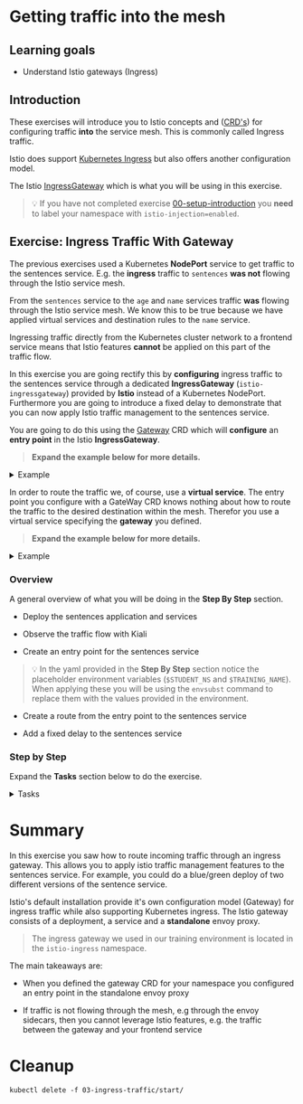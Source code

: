 [//]: # (Copyright, Eficode )
[//]: # (Origin: https://github.com/eficode-academy/istio-katas)
[//]: # (Tags: #sentences #kiali)

# Getting traffic into the mesh

## Learning goals

- Understand Istio gateways (Ingress)

## Introduction

These exercises will introduce you to Istio concepts
and ([CRD's](https://kubernetes.io/docs/concepts/extend-kubernetes/api-extension/custom-resources/))
for configuring traffic **into** the service mesh. This is commonly called
Ingress traffic.

Istio does support
[Kubernetes Ingress](https://istio.io/latest/docs/tasks/traffic-management/ingress/kubernetes-ingress/)
but also offers another configuration model.

The Istio [IngressGateway](https://istio.io/latest/docs/tasks/traffic-management/ingress/ingress-control/)
which is what you will be using in this exercise.

> :bulb: If you have not completed exercise
> [00-setup-introduction](00-setup-introduction.md) you **need** to label
> your namespace with `istio-injection=enabled`.

## Exercise: Ingress Traffic With Gateway

The previous exercises used a Kubernetes **NodePort** service to get traffic
to the sentences service. E.g. the **ingress** traffic to `sentences` **was
not** flowing through the Istio service mesh.

From the `sentences` service to the `age` and `name` services traffic **was**
flowing through the Istio service mesh. We know this to be true because we
have applied virtual services and destination rules to the `name` service.

Ingressing traffic directly from the Kubernetes cluster network to a frontend
service means that Istio features **cannot** be applied on this part of the
traffic flow.

In this exercise you are going rectify this by **configuring** ingress traffic
to the sentences service through a dedicated **IngressGateway** (`istio-ingressgateway`)
provided by **Istio** instead of a Kubernetes NodePort. Furthermore you are going
to introduce a fixed delay to demonstrate that you can now apply Istio traffic
management to the sentences service.

You are going to do this using the
[Gateway](https://istio.io/latest/docs/reference/config/networking/gateway/#Gateway)
CRD which will **configure** an **entry point** in the Istio **IngressGateway**.

> **Expand the example below for more details.**

<details>
    <summary> Example </summary>

```yaml
apiVersion: networking.istio.io/v1beta1
kind: Gateway
metadata:
  name: myapp-gateway
spec:
  selector:
    app: istio-ingressgateway
    istio: ingressgateway
  servers:
  - port:
      number: 80
      name: http
      protocol: HTTP
    hosts:
    - "myapp.example.com"
```

- The `servers` block is where you define the port configurations, protocol
and the hosts exposed by the gateway. A host entry is specified as a DNS name
and should be specified using the FQDN format.

  > You can use a wildcard character in the **left-most** component of the
  > `hosts` field. E.g. `*.example.com`.
  >
  > You can also **prefix** the `hosts` field with a namespace. See the
  > [documentation](https://istio.io/latest/docs/reference/config/networking/gateway/#Server) for more details.

- The **selectors** above are the labels on the `istio-ingressgateway` POD which
is the IngressGateway the traffic will be routed through.

> Don't confuse the the **IngressGateway** with the Gateway custom resource
> definition. The gateway CRD is used to **configure** the Ingressgateway.
> The gateway defines and **entry point** to be exposed in the
> `istio-ingressgateway`. That is it. Nothing else.


<details>
    <summary> More About IngressGateways </summary>

An Istio **IngressGateway** **describes** a load balancer operating at the
**edge** of the mesh receiving incoming or outgoing **HTTP/TCP** connections.

An Istio **IngressGateway** in a Kubernetes cluster consists, at a minimum,
of a Deployment and a Service. Istio ingress gateways are based on Envoy
and have a **standalone** Envoy proxy.

In our course environment we have an Istio **IngressGateway** in it's own
namespace `istio-ingress`.

This is the IngressGateway which we configure with a Gateway CRD.

</details>

</details>


In order to route the traffic we, of course, use a **virtual service**. The entry
point you configure with a GateWay CRD knows nothing about how to route the
traffic to the desired destination within the mesh. Therefor you use a virtual
service specifying the **gateway** you defined.

> **Expand the example below for more details.**

<details>
    <summary> Example </summary>

```yaml
apiVersion: networking.istio.io/v1beta1
kind: VirtualService
metadata:
  name: myapp
spec:
  hosts:
  - "myapp.example.com"
  gateways:
  - myapp-gateway         # This is the gateway entry point to use
  http:
  - route:
    - destination:
        host: myapp-frontend
```

Note how it specifies the hostname and the name of the gateway
(in `spec.gateways`). A gateway definition can define an entry for many
hostnames and a VirtualService can be bound to multiple gateways, i.e. these
are not necessarily related one-to-one.

</details>

### Overview

A general overview of what you will be doing in the **Step By Step** section.

- Deploy the sentences application and services

- Observe the traffic flow with Kiali

- Create an entry point for the sentences service

> :bulb: In the yaml provided in the **Step By Step** section notice the
> placeholder environment variables (`$STUDENT_NS` and `$TRAINING_NAME`).
> When applying these you will be using the `envsubst` command to replace them
> with the values provided in the environment.

- Create a route from the entry point to the sentences service

- Add a fixed delay to the sentences service

### Step by Step

Expand the **Tasks** section below to do the exercise.

<details>
    <summary> Tasks </summary>

#### Task: Deploy the sentences-v1 service with name and age services

___

Deploy the sentences application services.

```console
kubectl apply -f 03-ingress-traffic/start/
```

#### Task: Create an entry point for the sentences service

___


Create a file called `sentences-ingress-gw.yaml` in
`03-ingress-traffic/start` directory.

It should look like the below yaml.

```yaml
apiVersion: networking.istio.io/v1beta1
kind: Gateway
metadata:
  name: sentences
spec:
  selector:
    app: istio-ingressgateway
    istio: ingressgateway
  servers:
  - port:
      number: 80
      name: http
      protocol: HTTP
    hosts:
    - "$STUDENT_NS.sentences.$TRAINING_NAME.eficode.academy"
```

Substitute the environment variable(s) and apply the output with kubectl.

```console
envsubst < 03-ingress-traffic/start/sentences-ingress-gw.yaml | kubectl apply -f -
```

#### Task: Create a route from the gateway to the sentences service

___


Create a file called `sentences-ingress-vs.yaml` in
`03-ingress-traffic/start` directory.

It should look like the below yaml.

```yaml
apiVersion: networking.istio.io/v1beta1
kind: VirtualService
metadata:
  name: sentences
spec:
  hosts:
  - "$STUDENT_NS.sentences.$TRAINING_NAME.eficode.academy"
  gateways:
  - sentences
  http:
  - route:
    - destination:
        host: sentences
```

The VirtualService routes all traffic for the given hostname
to the `sentences` service (the two last lines specifying the Kubernetes
`sentences` service as destination).

Substitute the environment variable(s) and apply the output with kubectl.

```console
envsubst < 03-ingress-traffic/start/sentences-ingress-vs.yaml | kubectl apply -f -
```

> :bulb: If you want or need to do an environment substitution on multiple files
> you can use a for loop to do so.
> `for file in 03-ingress-traffic/start/*.yaml; do envsubst < $file | kubectl apply -f -; done`

#### Task: Run the loop query script with the `hosts` entry

___


The sentence service we deployed in the first step has a type of `ClusterIP`
now. In order to reach it we will need to go through the `istio-ingressgateway`.

Run the `loop-query.sh` script with the option `-g` and pass it the `hosts` entry.

```console
./scripts/loop-query.sh -g $STUDENT_NS.sentences.$TRAINING_NAME.eficode.academy
```

#### Task: Observe the traffic flow with Kiali

___


Go to Graph menu item and select the **Versioned app graph** from the drop
down menu.

Now we can see that the traffic to the `sentences` service is no longer
**unknown** to the service mesh.

![Ingress Gateway](images/kiali-ingress-gw.png)

#### Task: Add a fixed delay to the sentences service

___


To demonstrate that we can now apply Istio traffic management to the
sentences service. Add a fixed delay of 5 seconds to the
`sentences-ingress-vs.yaml` file you created.

```yaml
apiVersion: networking.istio.io/v1beta1
kind: VirtualService
metadata:
  name: sentences
spec:
  hosts:
  - "$STUDENT_NS.sentences.$TRAINING_NAME.eficode.academy"
  gateways:
  - sentences
  http:
  - fault:
      delay:
        fixedDelay: 5s
        percentage:
          value: 100
    route:
    - destination:
        host: sentences
```

Substitute the environment variable(s) and apply the output with kubectl.

```console
envsubst < 03-ingress-traffic/start/sentences-ingress-vs.yaml | kubectl apply -f -
```

You should see that the response in the terminal are now taking
approximately five seconds each.

#### Task: Observe the traffic flow with Kiali

___


Go to **Workloads** menu item, select `sentences-v1` workload and the
**Inbound Metrics** tab, **Reported from** in the **Source** drop down
menu and select checkboxes as shown in the below image.

![Sentences delay](images/kiali-sentences-fixed-delay.png)

It may take a little bit before the graph updates but, eventually, you
should see that the request duration is trending towards five seconds.

Similarly, the versioned graph view can show the 95th percentile of response times:

> ❗ NB: only some versions of Kiali show the fault-injection response times.

![Sentences delay](images/kiali-sentences-fixed-delay-versioned-graph.png)


</details>

# Summary

In this exercise you saw how to route incoming traffic through an ingress gateway.
This allows you to apply istio traffic management features to the sentences
service. For example, you could do a blue/green deploy of two different versions
of the sentence service.

Istio's default installation provide it's own configuration model (Gateway)
for ingress traffic while also supporting Kubernetes ingress. The Istio
gateway consists of a deployment, a service and a **standalone** envoy proxy.

> The ingress gateway we used in our training environment is located in the
> `istio-ingress` namespace.

The main takeaways are:

* When you defined the gateway CRD for your namespace you configured an entry
point in the standalone envoy proxy

* If traffic is not flowing through the mesh, e.g through the envoy sidecars,
then you cannot leverage Istio features, e.g. the traffic between the gateway
and your frontend service

# Cleanup

```console
kubectl delete -f 03-ingress-traffic/start/
```
